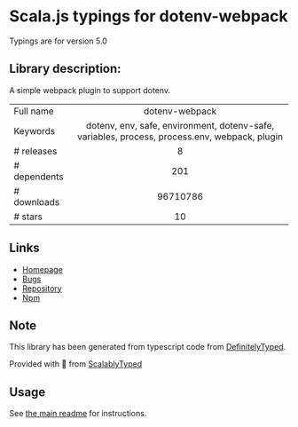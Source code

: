 
# Scala.js typings for dotenv-webpack

Typings are for version 5.0

## Library description:
A simple webpack plugin to support dotenv.

|                    |                 |
| ------------------ | :-------------: |
| Full name          | dotenv-webpack |
| Keywords           | dotenv, env, safe, environment, dotenv-safe, variables, process, process.env, webpack, plugin |
| # releases         | 8 |
| # dependents       | 201 |
| # downloads        | 96710786 |
| # stars            | 10 |

## Links
- [Homepage](https://github.com/mrsteele/dotenv-webpack#readme)
- [Bugs](https://github.com/mrsteele/dotenv-webpack/issues)
- [Repository](https://github.com/mrsteele/dotenv-webpack)
- [Npm](https://www.npmjs.com/package/dotenv-webpack)
    


## Note
This library has been generated from typescript code from [DefinitelyTyped](https://definitelytyped.org).

Provided with :purple_heart: from [ScalablyTyped](https://github.com/oyvindberg/ScalablyTyped)

## Usage
See [the main readme](../../readme.md) for instructions.


